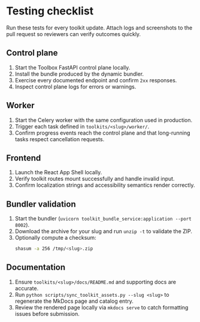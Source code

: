 # Testing checklist

Run these tests for every toolkit update. Attach logs and screenshots to the
pull request so reviewers can verify outcomes quickly.

## Control plane

1. Start the Toolbox FastAPI control plane locally.
2. Install the bundle produced by the dynamic bundler.
3. Exercise every documented endpoint and confirm `2xx` responses.
4. Inspect control plane logs for errors or warnings.

## Worker

1. Start the Celery worker with the same configuration used in production.
2. Trigger each task defined in `toolkits/<slug>/worker/`.
3. Confirm progress events reach the control plane and that long-running tasks
   respect cancellation requests.

## Frontend

1. Launch the React App Shell locally.
2. Verify toolkit routes mount successfully and handle invalid input.
3. Confirm localization strings and accessibility semantics render correctly.

## Bundler validation

1. Start the bundler (`uvicorn toolkit_bundle_service:application --port 8002`).
2. Download the archive for your slug and run `unzip -t` to validate the ZIP.
3. Optionally compute a checksum:
   ```bash
   shasum -a 256 /tmp/<slug>.zip
   ```

## Documentation

1. Ensure `toolkits/<slug>/docs/README.md` and supporting docs are accurate.
2. Run `python scripts/sync_toolkit_assets.py --slug <slug>` to regenerate the
   MkDocs page and catalog entry.
3. Review the rendered page locally via `mkdocs serve` to catch formatting
   issues before submission.
